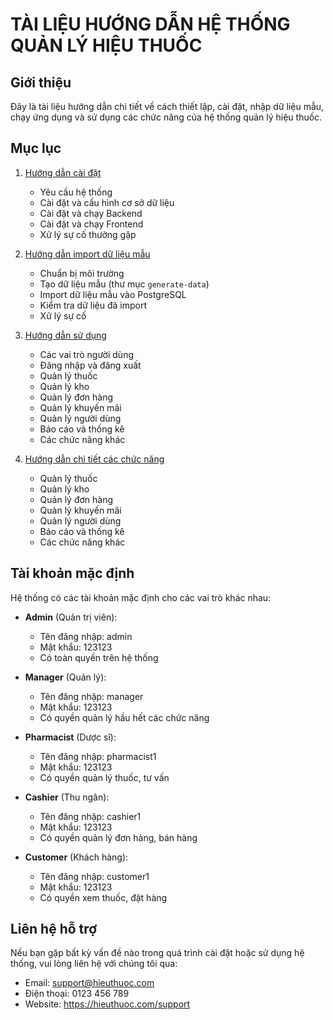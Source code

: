 # TÀI LIỆU HƯỚNG DẪN HỆ THỐNG QUẢN LÝ HIỆU THUỐC

## Giới thiệu

Đây là tài liệu hướng dẫn chi tiết về cách thiết lập, cài đặt, nhập dữ liệu mẫu, chạy ứng dụng và sử dụng các chức năng của hệ thống quản lý hiệu thuốc.

## Mục lục

1. [Hướng dẫn cài đặt](HUONG_DAN_CAI_DAT.md)
   - Yêu cầu hệ thống
   - Cài đặt và cấu hình cơ sở dữ liệu
   - Cài đặt và chạy Backend
   - Cài đặt và chạy Frontend
   - Xử lý sự cố thường gặp

2. [Hướng dẫn import dữ liệu mẫu](HUONG_DAN_IMPORT_DU_LIEU.md)
   - Chuẩn bị môi trường
   - Tạo dữ liệu mẫu (thư mục `generate-data`)
   - Import dữ liệu mẫu vào PostgreSQL
   - Kiểm tra dữ liệu đã import
   - Xử lý sự cố

3. [Hướng dẫn sử dụng](HUONG_DAN_SU_DUNG.md)
   - Các vai trò người dùng
   - Đăng nhập và đăng xuất
   - Quản lý thuốc
   - Quản lý kho
   - Quản lý đơn hàng
   - Quản lý khuyến mãi
   - Quản lý người dùng
   - Báo cáo và thống kê
   - Các chức năng khác

4. [Hướng dẫn chi tiết các chức năng](HUONG_DAN_CHUC_NANG.md)
   - Quản lý thuốc
   - Quản lý kho
   - Quản lý đơn hàng
   - Quản lý khuyến mãi
   - Quản lý người dùng
   - Báo cáo và thống kê
   - Các chức năng khác

## Tài khoản mặc định

Hệ thống có các tài khoản mặc định cho các vai trò khác nhau:

- **Admin** (Quản trị viên):
  - Tên đăng nhập: admin
  - Mật khẩu: 123123
  - Có toàn quyền trên hệ thống

- **Manager** (Quản lý):
  - Tên đăng nhập: manager
  - Mật khẩu: 123123
  - Có quyền quản lý hầu hết các chức năng

- **Pharmacist** (Dược sĩ):
  - Tên đăng nhập: pharmacist1
  - Mật khẩu: 123123
  - Có quyền quản lý thuốc, tư vấn

- **Cashier** (Thu ngân):
  - Tên đăng nhập: cashier1
  - Mật khẩu: 123123
  - Có quyền quản lý đơn hàng, bán hàng

- **Customer** (Khách hàng):
  - Tên đăng nhập: customer1
  - Mật khẩu: 123123
  - Có quyền xem thuốc, đặt hàng

## Liên hệ hỗ trợ

Nếu bạn gặp bất kỳ vấn đề nào trong quá trình cài đặt hoặc sử dụng hệ thống, vui lòng liên hệ với chúng tôi qua:

- Email: support@hieuthuoc.com
- Điện thoại: 0123 456 789
- Website: https://hieuthuoc.com/support
